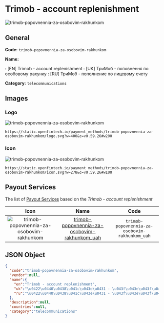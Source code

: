 
# Trimob - account replenishment 
![trimob-popovnennia-za-osobovim-rakhunkom](https://static.openfintech.io/payment_methods/trimob-popovnennia-za-osobovim-rakhunkom/logo.svg?w=400&c=v0.59.26#w200)  

## General 
**Code:** `trimob-popovnennia-za-osobovim-rakhunkom` 
 
**Name:** 
 
:	[EN] Trimob - account replenishment 
:	[UK] ТриМоб - поповнення по особовому рахунку 
:	[RU] ТриМоб - пополнение по лицевому счету 
 
**Category:** `telecommunications` 
 

## Images 

### Logo 
![trimob-popovnennia-za-osobovim-rakhunkom](https://static.openfintech.io/payment_methods/trimob-popovnennia-za-osobovim-rakhunkom/logo.svg?w=400&c=v0.59.26#w200)  

```
https://static.openfintech.io/payment_methods/trimob-popovnennia-za-osobovim-rakhunkom/logo.svg?w=400&c=v0.59.26#w200
```  

### Icon 
![trimob-popovnennia-za-osobovim-rakhunkom](https://static.openfintech.io/payment_methods/trimob-popovnennia-za-osobovim-rakhunkom/icon.svg?w=278&c=v0.59.26#w100)  

```
https://static.openfintech.io/payment_methods/trimob-popovnennia-za-osobovim-rakhunkom/icon.svg?w=278&c=v0.59.26#w100
```  

## Payout Services 
 
The list of [Payout Services](/payout-services/) based on the _Trimob - account replenishment_ 

|Icon|Name|Code| 
|:---:|:---:|:---:| 
|![trimob-popovnennia-za-osobovim-rakhunkom](https://static.openfintech.io/payout_methods/trimob-popovnennia-za-osobovim-rakhunkom/icon.png?w=278&c=v0.59.26#w40) |[trimob-popovnennia-za-osobovim-rakhunkom_uah](/payout-services/trimob-popovnennia-za-osobovim-rakhunkom_uah/)|`trimob-popovnennia-za-osobovim-rakhunkom_uah`| 
 

## JSON Object 

```json
{
  "code":"trimob-popovnennia-za-osobovim-rakhunkom",
  "vendor":null,
  "name":{
    "en":"Trimob - account replenishment",
    "uk":"\u0422\u0440\u0438\u041c\u043e\u0431 - \u043f\u043e\u043f\u043e\u0432\u043d\u0435\u043d\u043d\u044f \u043f\u043e \u043e\u0441\u043e\u0431\u043e\u0432\u043e\u043c\u0443 \u0440\u0430\u0445\u0443\u043d\u043a\u0443",
    "ru":"\u0422\u0440\u0438\u041c\u043e\u0431 - \u043f\u043e\u043f\u043e\u043b\u043d\u0435\u043d\u0438\u0435 \u043f\u043e \u043b\u0438\u0446\u0435\u0432\u043e\u043c\u0443 \u0441\u0447\u0435\u0442\u0443"
  },
  "description":null,
  "countries":null,
  "category":"telecommunications"
}
```  

